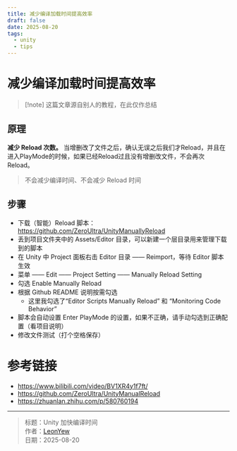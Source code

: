 ```yaml
---
title: 减少编译加载时间提高效率
draft: false
date: 2025-08-20
tags:
  - unity
  - tips
---
```

# 减少编译加载时间提高效率

> [!note] 这篇文章源自别人的教程，在此仅作总结

## 原理

**减少 Reload 次数。** 当增删改了文件之后，确认无误之后我们才Reload，并且在进入PlayMode的时候，如果已经Reload过且没有增删改文件，不会再次Reload。

> 不会减少编译时间、不会减少 Reload 时间

## 步骤

- 下载（智能）Reload 脚本：https://github.com/ZeroUltra/UnityManuallyReload
- 丢到项目文件夹中的 Assets/Editor 目录，可以新建一个层目录用来管理下载到的脚本
- 在 Unity 中 Project 面板右击 Editor 目录 —— Reimport，等待 Editor 脚本生效
- 菜单 —— Edit —— Project Setting —— Manually Reload Setting
- 勾选 Enable Manually Reload
- 根据 Github README 说明按需勾选
	- 这里我勾选了“Editor Scripts Manually Reload” 和 “Monitoring Code Behavior”
- 脚本会自动设置 Enter PlayMode 的设置，如果不正确，请手动勾选到正确配置（看项目说明）
- 修改文件测试（打个空格保存）


# 参考链接
- https://www.bilibili.com/video/BV1XR4y1f7ft/
- https://github.com/ZeroUltra/UnityManualReload
- https://zhuanlan.zhihu.com/p/580760194
---

> 标题：Unity 加快编译时间  
> 作者：[LeonYew](mailto:learngenius@outlook.com)  
> 日期：2025-08-20
